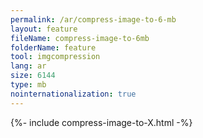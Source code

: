 ```yaml
---
permalink: /ar/compress-image-to-6-mb
layout: feature
fileName: compress-image-to-6mb
folderName: feature
tool: imgcompression
lang: ar
size: 6144
type: mb
nointernationalization: true
---
```

{%- include compress-image-to-X.html -%}
      